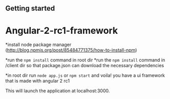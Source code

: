 Getting started
-----------

# Angular-2-rc1-framework

*install node package manager   (http://blog.npmjs.org/post/85484771375/how-to-install-npm)

*run the ```npm install``` command in root dir
*run the ```npm install``` command in /client dir so that package.json can download the necessary dependencies

*in root dir run ```node app.js``` or ```npm start``` and voila! you have a ui framework that is made with angular 2 rc1

This will launch the application at localhost:3000.